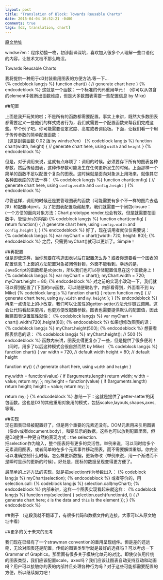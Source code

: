 ```yaml
---
layout: post
title: "Translation of Block: Towards Reusable Charts"
date: 2015-04-04 16:52:21 -0400
comments: true
tags: [d3, translation, chart]
---
```


[原文地址](http://bost.ocks.org/mike/chart/)

<!--more-->
windse7en：程序幼猿一枚，初涉翻译深坑，喜欢加入很多个人理解一些口语化的内容，让技术文档不那么晦涩。  

Towards Reusable Charts  

我将提供一种用于d3封装重用图表的方便方法.等一下...  
{% codeblock lang:js %}
function chart() {
  // generate chart here
}
{% endcodeblock %}
这就是一个函数；一个标准的代码重用单元！（你可以从包含的element中推断出函数维度，但是大多数图表需要一些配置信息 by Mike）  

##配置  

上面是我开玩笑的啦；不是所有的函数都需要配置。事实上来讲，既然大多数图表都需要定义一些他们的样式或者行为，我们就需要一个配置函数来帮我们完成这些。举个例子吧，你可能需要设定宽度、高度或者调色板。下面，让我们看一个用于传传参数的简单配置函数：  
（这是封装函数 0.02 版 by windse7en）
{% codeblock lang:js %}
function chart(width, height) {
  // generate chart here, using `width` and `height`
}
{% endcodeblock %}

但是，对于调用来说，这就有点麻烦了：调用的时候，必须要存下所有的图表各种参数，然后传给图表，这种传参数可能发生在任何更新发生的时候。上面那样一个简单的函数不足以配置个复杂的图表。这时候就是面向对象派上用场来，就像其它各种图表库的方法一样：
{% codeblock lang:js %}
function chart(config) {
  // generate chart here, using `config.width` and `config.height`
}
{% endcodeblock %}

尽管这样，调用的时候还是要管理图表的函数（可能需要有多个不一样的图片去选择）和配置object。为了把图表配置隐藏起来，我们就需要一个闭包closure：
(一个方便的面向对象方法：Chart.prototype.render,也会有效，但是就需要在函数中，管理this的内容)
{% codeblock lang:js %}
function chart(config) {
  return function() {
      // generate chart here, using `config.width` and `config.height`
  };
}
{% endcodeblock %}
好了，现在调用者就仅仅需要说：  
{% codeblock lang:js %}
var myChart = chart({width: 720, height: 80});
{% endcodeblock %}
之后，只需要myChart()就可以更新了。Simple！  

##再配置  
但是即使这样，当你想要在构造图表以后在配置怎么办？或者你想要看一个图表的配置信息？上面的方法配置对象被闭包封锁，外面不能看到。幸运的是，JavaScript的函数都是objects，所以我们也可以存储配置信息在这个函数身上！  
{% codeblock lang:js %}
var myChart = chart();
myChart.width = 720;
myChart.height = 80;
{% endcodeblock %}
对之前的实现小改动一下，我们就可以得到配置了(下面的my函数，可以随便取名字，内部看得到，外面看不到 by Mike)
{% codeblock lang:js %}
function chart() {
  return function my() {
      // generate chart here, using `my.width` and `my.height`
  };
}
{% endcodeblock %}
再来一点语法上的小改变，我们可以让属性的getter-setter方法允许链式调用。这会让代码看起来更吊，也更方便改配置参数。图表也需要提供默认的配置值，因此新建图表设置属性就像：
{% codeblock lang:js %}
var myChart = chart().width(720).height(80);
{% endcodeblock %}
如果想修改图表的话：
{% codeblock lang:js %}
myChart.height(500);
{% endcodeblock %}
想要看图表信息的话：
{% codeblock lang:js %}
myChart.height(); // 500
{% endcodeblock %}
函数内来讲，图表变得更复杂了一些，但是提供了很多便利！（同时，用多了以后这种模式会很自然而然 by Mike）
{% codeblock lang:js %}
function chart() {
  var width = 720, // default width
      height = 80; // default height

  function my() {
  // generate chart here, using `width` and `height`
  }

  my.width = function(value) {
    if (!arguments.length) return width;
    width = value;
    return my;
  };
  my.height = function(value) {
    if (!arguments.length) return height;
    height = value;
    return my;
  };

  return my;
}
{% endcodeblock %}
总结一下：这就是提供了getter-setter的闭包函数。这也是D3的其他重用对象用的模式，包括scalse,layouts,shapes,axes,等等。  

##实现  
现在图表已经被配置好了，但是两个重要的元素还没有。DOM元素用来引用图表（像div或者document.body），和要显示的数据。这些也可以放到配置里面，但是D3提供一种更自然的表现方式：the selection.  
把selection作为输入，整个图表将有更多的灵活性。举例来说，可以同时给多个元素调用图表，或者简单的在多个元素事件移动图表，而不需要解绑重绑。你完全可以准确控制什么时候，怎么样更新数据，更新修改（举例来说，用一个渐进而不是瞬时显示的更新的时候）。好处是，图标的数据呈现变得更方便了。  

最简单的上述方法的实现，就是把selection作为参数出入：
{% codeblock lang:js %}
myChart(selection);
{% endcodeblock %}
或者等价的，用selection.call:
{% codeblock lang:js %}
selection.call(myChart);
{% endcodeblock %}
内部来讲，这样一个图表实现看起来就这样：
{% codeblock lang:js %}
function my(selection) {
  selection.each(function(d, i) {
      // generate chart here; `d` is the data and `this` is the element
  });
}
{% endcodeblock %}

##例子
（这段我就不翻译了，有很多代码和数据文件的连接，大家可以从原文地址中看）

##更多的关于未来的思考  

我们现在已经有了一个strawman convention的重用呈现组件。但是差的还远嘞，无论对图表还是配置。传统的图表类型学就是最好的选择吗？可以考虑一下Grammar of Graphics。那里面有很多关于模块化单元的对比。即使仅仅用传统的图表类型，我们应该配置scale，axes吗？我们应该让图表自动支持互动和动画吗？用户可以接触你的表的内部并且处理各种行为吗？对于这些可能都需要配置的方便，所以继续努力吧！
